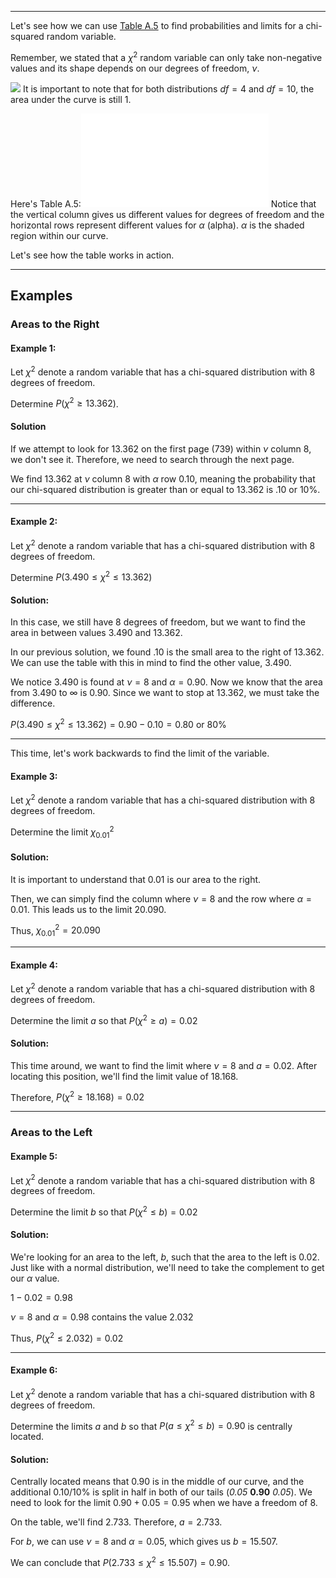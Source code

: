 - - -
Let's see how we can use [Table A.5](Table%20A5%20-%20Critical%20Values%20of%20the%20Chi%20Squared%20Distribution.pdf) to find probabilities and limits for a chi-squared random variable.

Remember, we stated that a $\chi^2$ random variable can only take non-negative values and its shape depends on our degrees of freedom, $\nu$.

![](chi-squared-shape-change-2.png)
It is important to note that for both distributions $df=4$ and $df=10$, the area under the curve is still 1. 

Here's Table A.5:![](Table%20A5%20-%20Critical%20Values%20of%20the%20Chi%20Squared%20Distribution.pdf)
Notice that the vertical column gives us different values for degrees of freedom and the horizontal rows represent different values for $\alpha$ (alpha). $\alpha$ is the shaded region within our curve.

Let's see how the table works in action.

- - -
## Examples
### Areas to the Right
#### Example 1: 
Let $\chi^2$ denote a random variable that has a chi-squared distribution with 8 degrees of freedom. 

Determine $P(\chi^2\geq 13.362)$.

#### Solution
If we attempt to look for $13.362$ on the first page (739) within $\nu$ column 8, we don't see it. Therefore, we need to search through the next page. 

We find $13.362$ at $\nu$ column 8 with $\alpha$ row $0.10$, meaning the probability that our chi-squared distribution is greater than or equal to $13.362$ is $.10$ or $10\%$.

- - -
#### Example 2: 
Let $\chi^2$ denote a random variable that has a chi-squared distribution with 8 degrees of freedom.

Determine $P(3.490\leq \chi^2\leq 13.362)$

#### Solution:
In this case, we still have 8 degrees of freedom, but we want to find the area in between values $3.490$ and $13.362$. 

In our previous solution, we found $.10$ is the small area to the right of $13.362$. We can use the table with this in mind to find the other value, $3.490$.

We notice $3.490$ is found at $\nu=8$ and $\alpha=0.90$. Now we know that the area from $3.490$ to $\infty$ is $0.90$. Since we want to stop at $13.362$, we must take the difference.

$P(3.490\leq \chi^2\leq 13.362)=0.90-0.10=0.80$ or $80\%$

- - -
This time, let's work backwards to find the limit of the variable.

#### Example 3:
Let $\chi^2$ denote a random variable that has a chi-squared distribution with 8 degrees of freedom.

Determine the limit $\chi_{0.01}^2$

#### Solution:
It is important to understand that $0.01$ is our area to the right.

Then, we can simply find the column where $\nu=8$ and the row where $\alpha=0.01$. This leads us to the limit $20.090$.

Thus, $\chi_{0.01}^2=20.090$

- - -
#### Example 4: 
Let $\chi^2$ denote a random variable that has a chi-squared distribution with 8 degrees of freedom.

Determine the limit $a$ so that $P(\chi^2\geq a)=0.02$

#### Solution:
This time around, we want to find the limit where $\nu=8$ and $a=0.02$. After locating this position, we'll find the limit value of $18.168$.

Therefore, $P(\chi^2\geq 18.168)=0.02$

- - -
### Areas to the Left
#### Example 5: 
Let $\chi^2$ denote a random variable that has a chi-squared distribution with 8 degrees of freedom.

Determine the limit $b$ so that $P(\chi^2\leq b)=0.02$

#### Solution:
We're looking for an area to the left, $b$, such that the area to the left is $0.02$. Just like with a normal distribution, we'll need to take the complement to get our $\alpha$ value.

$1-0.02=0.98$

$\nu=8$ and $\alpha=0.98$ contains the value $2.032$

Thus, $P(\chi^2\leq 2.032)=0.02$

- - -
#### Example 6:
Let $\chi^2$ denote a random variable that has a chi-squared distribution with 8 degrees of freedom.

Determine the limits $a$ and $b$ so that $P(a\leq \chi^2\leq b)=0.90$ is centrally located.
#### Solution:
Centrally located means that $0.90$ is in the middle of our curve, and the additional $0.10$/$10\%$ is split in half in both of our tails (_0.05_    **0.90**    _0.05_). We need to look for the limit $0.90+0.05=0.95$ when we have a freedom of 8.

On the table, we'll find $2.733$. Therefore, $a=2.733$. 

For $b$, we can use $\nu=8$ and $\alpha=0.05$, which gives us $b=15.507$.

We can conclude that $P(2.733\leq \chi^2\leq 15.507)=0.90$.




